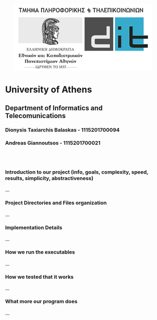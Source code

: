 
<p style="text-align: center;">
    <img src="./doc/images/di_uoa.png" alt="UOA">
    <h1>University of Athens</h1>
    <h2>Department of Informatics and Telecomunications</h2>
</p>

<h3>Dionysis Taxiarchis Balaskas - 1115201700094</h3>
<h3>Andreas Giannoutsos - 1115201700021</h3>
<br><br>


<h3>Introduction to our project (info, goals, complexity, speed, results, simplicity, abstractiveness)</h3>
<h4>
...
</h4>

<h3>Project Directories and Files organization</h3>
<h4>
...
</h4>

<h3>Implementation Details</h3>
<h4>
...
</h4>

<h3>How we run the executables</h3>
<h4>
...
</h4>

<h3>How we tested that it works</h3>
<h4>
...
</h4>

<h3>What more our program does</h3>
<h4>
...
</h4>


